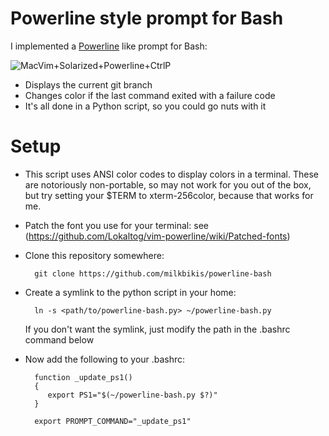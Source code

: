 Powerline style prompt for Bash
===============================

I implemented a [Powerline](https://github.com/Lokaltog/vim-powerline) like prompt for Bash:

![MacVim+Solarized+Powerline+CtrlP](https://raw.github.com/milkbikis/dotfiles-mac/master/bash-powerline-screenshot.png)

*  Displays the current git branch
*  Changes color if the last command exited with a failure code
*  It's all done in a Python script, so you could go nuts with it

# Setup

* This script uses ANSI color codes to display colors in a terminal. These are notoriously non-portable, so may not work for you out of the box, but try setting your $TERM to xterm-256color, because that works for me.

* Patch the font you use for your terminal: see (https://github.com/Lokaltog/vim-powerline/wiki/Patched-fonts)

* Clone this repository somewhere:

        git clone https://github.com/milkbikis/powerline-bash

* Create a symlink to the python script in your home:

        ln -s <path/to/powerline-bash.py> ~/powerline-bash.py

  If you don't want the symlink, just modify the path in the .bashrc command below

* Now add the following to your .bashrc:

        function _update_ps1()
        {
           export PS1="$(~/powerline-bash.py $?)"
        }

        export PROMPT_COMMAND="_update_ps1"
